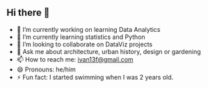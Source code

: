 ## Hi there 👋

- 🔭 I’m currently working on learning Data Analytics
- 🌱 I’m currently learning statistics and Python
- 👯 I’m looking to collaborate on DataViz projects
- 💬 Ask me about architecture, urban history, design or gardening
- 📫 How to reach me: ivan13f@gmail.com
- 😄 Pronouns: he/him
- ⚡ Fun fact: I started swimming when I was 2 years old.
